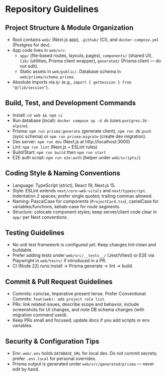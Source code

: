# Repository Guidelines

## Project Structure & Module Organization
- Root contains `web/` (Next.js app), `.github/` (CI), and `docker-compose.yml` (Postgres for dev).
- App code lives in `web/src`:
  - `app/` (file‑based routes, layouts, pages), `components/` (shared UI), `lib/` (utilities, Prisma client wrapper), `generated/` (Prisma client — do not edit).
  - Static assets in `web/public/`. Database schema in `web/prisma/schema.prisma`.
- Absolute imports via `@/` (e.g., `import { getSession } from "@/lib/session"`).

## Build, Test, and Development Commands
- Install: `cd web && npm ci`
- Run database (local): `docker compose up -d db` (uses `postgres:16-alpine`).
- Prisma: `npm run prisma:generate` (generate client), `npm run db:push` (sync schema) or `npm run prisma:migrate` (create dev migration).
- Dev server: `npm run dev` (Next.js at http://localhost:3000)
- Lint: `npm run lint` (Next.js + ESLint rules)
- Build/Start: `npm run build` then `npm run start`
- E2E auth script: `npm run e2e:auth` (helper under `web/scripts/`).

## Coding Style & Naming Conventions
- Language: TypeScript (strict), React 19, Next.js 15.
- Style: ESLint extends `next/core-web-vitals` and `next/typescript`. Indentation 2 spaces; prefer single quotes; trailing commas allowed.
- Naming: PascalCase for components (`ProjectCard.tsx`), camelCase for variables/functions, kebab-case for route segments.
- Structure: colocate component styles; keep server/client code clear in `app/` per Next conventions.

## Testing Guidelines
- No unit test framework is configured yet. Keep changes lint‑clean and buildable.
- Prefer adding tests under `web/src/__tests__/` (Jest/Vitest) or E2E via Playwright in `web/tests/` if introduced in a PR.
- CI (Node 22) runs install → Prisma generate → lint → build.

## Commit & Pull Request Guidelines
- Commits: concise, imperative present tense. Prefer Conventional Commits: `feat(web): add project role list`.
- PRs: link related issues, describe scope and behavior, include screenshots for UI changes, and note DB schema changes (with migration command used).
- Keep PRs small and focused; update docs if you add scripts or env variables.

## Security & Configuration Tips
- Env: `web/.env` holds `DATABASE_URL` for local dev. Do not commit secrets; prefer `.env.local` for personal overrides.
- Prisma output is generated under `web/src/generated/prisma` — never edit by hand.
